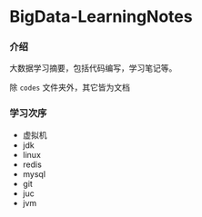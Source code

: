 # BigData-LearningNotes

### 介绍
大数据学习摘要，包括代码编写，学习笔记等。

除 `codes` 文件夹外，其它皆为文档



### 学习次序

- 虚拟机
- jdk
- linux
- redis
- mysql
- git
- juc
- jvm